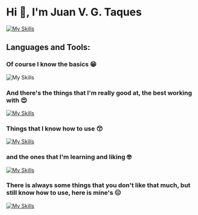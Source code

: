 
# Hi 👋, I'm Juan V. G. Taques

[![My Skills](https://skillicons.dev/icons?i=linkedin)](https://www.linkedin.com/in/juan-vitor-dev-senior/)

## Languages and Tools:
### Of course I know the basics 😁
![My Skills](https://skillicons.dev/icons?i=js,html,css,git&perline=4)

### And there's the things that I'm really good at, the best working with 😍
[![My Skills](https://skillicons.dev/icons?i=ts,react,express,next,sass,tailwind,github,styledcomponents&perline=8)](https://skillicons.dev)

### Things that I know how to use 😙
[![My Skills](https://skillicons.dev/icons?i=gitlab,py,nodejs,mysql,java,docker,ruby,rails,angular,aws,php,jest,jquery,md,webpack,babel,xd,materialui&perline=9)](https://skillicons.dev)

### and the ones that I'm learning and liking 🤓
[![My Skills](https://skillicons.dev/icons?i=threejs,mongo,godot,lua,unity,cs,azure,graphql&perline=8)](https://skillicons.dev)

### There is always some things that you don't like that much, but still know how to use, here is mine's 😑
[![My Skills](https://skillicons.dev/icons?i=redux,bootstrap,figma,cypress,flutter&perline=5)](https://skillicons.dev)
